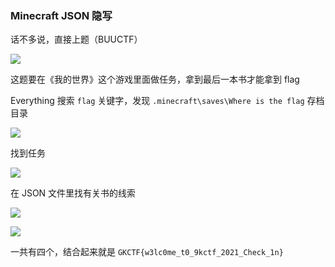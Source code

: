 ### Minecraft JSON 隐写

话不多说，直接上题（BUUCTF）

![](https://pic1.imgdb.cn/item/68771a5258cb8da5c8b6791e.png)

这题要在《我的世界》这个游戏里面做任务，拿到最后一本书才能拿到 flag

Everything 搜索 `flag` 关键字，发现 `.minecraft\saves\Where is the flag` 存档目录

![](https://pic1.imgdb.cn/item/68771e0c58cb8da5c8b6990d.png)

找到任务

![](https://pic1.imgdb.cn/item/68771e2c58cb8da5c8b69a61.png)

在 JSON 文件里找有关书的线索

![](https://pic1.imgdb.cn/item/68771e7258cb8da5c8b69d6e.png)

![](https://pic1.imgdb.cn/item/68771ea458cb8da5c8b69f1f.png)

一共有四个，结合起来就是 `GKCTF{w3lc0me_t0_9kctf_2021_Check_1n}`